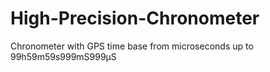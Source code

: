 # High-Precision-Chronometer
Chronometer with GPS time base from microseconds up to 99h59m59s999mS999µS
